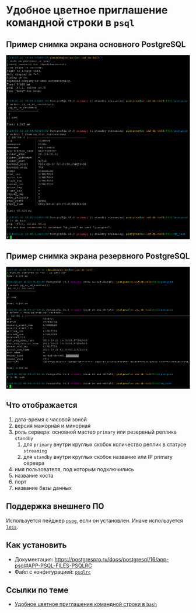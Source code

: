 # Удобное цветное приглашение командной строки в `psql`

## Пример снимка экрана основного PostgreSQL

![psqlrc primary](psqlrc.primary.png)

## Пример снимка экрана резервного PostgreSQL

![psqlrc standby](psqlrc.standby.png)

## Что отображается

1. дата-время с часовой зоной
1. версия мажорная и минорная
1. роль сервера: основной мастер `primary` или резервный реплика `standby`
   1. для `primary` внутри круглых скобок количество реплик в статусе `streaming`
   1. для `standby` внутри круглых скобок название или IP primary сервера
1. имя пользователя, под которым подключились
1. название хоста
1. порт
1. название базы данных

## Поддержка внешнего ПО

Используется пейджер [`pspg`](https://github.com/okbob/pspg), если он установлен. Иначе используется [`less`](https://en.wikipedia.org/wiki/Less_(Unix)).

## Как установить

* Документация: https://postgrespro.ru/docs/postgresql/16/app-psql#APP-PSQL-FILES-PSQLRC
* Файл с конфигурацией: [`psqlrc`](psqlrc)

## Ссылки по теме

* [Удобное цветное приглашение командной строки в `bash`](../bashrc)
